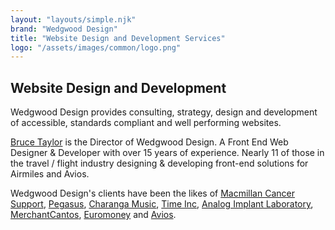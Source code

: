 ```yaml
---
layout: "layouts/simple.njk"
brand: "Wedgwood Design"
title: "Website Design and Development Services"
logo: "/assets/images/common/logo.png"
---
```


## Website Design and Development

Wedgwood Design provides consulting, strategy, design and development of accessible, standards compliant and well performing websites.

<a href="http://www.linkedin.com/in/brootaylor" rel="external">Bruce Taylor</a> is the Director of Wedgwood Design. A Front End Web Designer &amp; Developer with over 15 years of experience. Nearly 11 of those in the travel / flight industry designing &amp; developing front-end solutions for Airmiles and Avios.

Wedgwood Design's clients have been the likes of <a href="https://www.macmillan.org.uk/" rel="external">Macmillan Cancer Support</a>, <a href="http://www.thisispegasus.co.uk/" rel="external">Pegasus</a>, <a href="http://charanga.com/" rel="external">Charanga Music</a>, <a href="http://www.timeincuk.com/" rel="external">Time Inc</a>, <a href="http://analog-lab.co.uk/" rel="external">Analog Implant Laboratory</a>, <a href="https://www.merchantcantos.com/" rel="external">MerchantCantos</a>, <a href="https://www.euromoneyplc.com/" rel="external">Euromoney</a> and <a href="https://aviosgroup.com" rel="external">Avios</a>.
